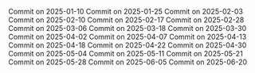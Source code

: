Commit on 2025-01-10
Commit on 2025-01-25
Commit on 2025-02-03
Commit on 2025-02-10
Commit on 2025-02-17
Commit on 2025-02-28
Commit on 2025-03-06
Commit on 2025-03-18
Commit on 2025-03-30
Commit on 2025-04-02
Commit on 2025-04-07
Commit on 2025-04-13
Commit on 2025-04-18
Commit on 2025-04-22
Commit on 2025-04-30
Commit on 2025-05-04
Commit on 2025-05-11
Commit on 2025-05-21
Commit on 2025-05-28
Commit on 2025-06-05
Commit on 2025-06-20
